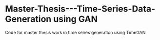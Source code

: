 # Master-Thesis---Time-Series-Data-Generation using GAN
Code for master thesis work in time series generation using TimeGAN
